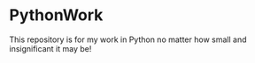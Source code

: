 # PythonWork
This repository is for my work in Python no matter how small and insignificant it may be! 
